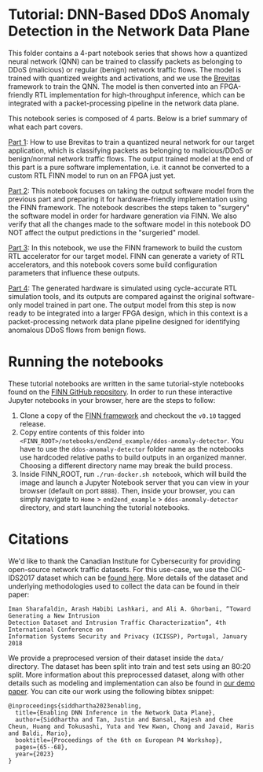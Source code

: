 # Tutorial: DNN-Based DDoS Anomaly Detection in the Network Data Plane

This folder contains a 4-part notebook series that shows how a quantized neural network (QNN) can be trained to classify packets as belonging to DDoS (malicious) or regular (benign) network traffic flows. The model is trained with quantized weights and activations, and we use the [Brevitas](https://github.com/Xilinx/brevitas) framework to train the QNN. The model is then converted into an FPGA-friendly RTL implementation for high-throughput inference, which can be integrated with a packet-processing pipeline in the network data plane.

This notebook series is composed of 4 parts. Below is a brief summary of what each part covers.

[Part 1](./1-train.ipynb): How to use Brevitas to train a quantized neural network for our target application, which is classifying packets as belonging to malicious/DDoS or benign/normal network traffic flows. The output trained model at the end of this part is a pure software implementation, i.e. it cannot be converted to a custom RTL FINN model to run on an FPGA just yet.

[Part 2](./2-prepare.ipynb): This notebook focuses on taking the output software model from the previous part and preparing it for hardware-friendly implementation using the FINN framework. The notebook describes the steps taken to "surgery" the software model in order for hardware generation via FINN. We also verify that all the changes made to the software model in this notebook DO NOT affect the output predictions in the "surgeried" model.

[Part 3](./3-build.ipynb): In this notebook, we use the FINN framework to build the custom RTL accelerator for our target model. FINN can generate a variety of RTL accelerators, and this notebook covers some build configuration parameters that influence these outputs.

[Part 4](./4-verify.ipynb): The generated hardware is simulated using cycle-accurate RTL simulation tools, and its outputs are compared against the original software-only model trained in part one. The output model from this step is now ready to be integrated into a larger FPGA design, which in this context is a packet-processing network data plane pipeline designed for identifying anomalous DDoS flows from benign flows.

# Running the notebooks

These tutorial notebooks are written in the same tutorial-style notebooks found on the [FINN GitHub repository](https://github.com/Xilinx/finn/tree/v0.10/notebooks). In order to run these interactive Jupyter notebooks in your browser, here are the steps to follow:

1. Clone a copy of the [FINN framework](https://github.com/Xilinx/finn) and checkout the `v0.10` tagged release.
2. Copy entire contents of this folder into `<FINN_ROOT>/notebooks/end2end_example/ddos-anomaly-detector`. You have to use the `ddos-anomaly-detector` folder name as the notebooks use hardcoded relative paths to build outputs in an organized manner. Choosing a different directory name may break the build process.
3. Inside FINN_ROOT, run `./run-docker.sh notebook`, which will build the image and launch a Jupyter Notebook server that you can view in your browser (default on port `8888`). Then, inside your browser, you can simply navigate to `Home` > `end2end_example` > `ddos-anomaly-detector` directory, and start launching the tutorial notebooks.

# Citations

We'd like to thank the Canadian Institute for Cybersecurity for providing open-source network traffic datasets. For this use-case, we use the CIC-IDS2017 dataset which can be [found here](https://www.unb.ca/cic/datasets/ids-2017.html). More details of the dataset and underlying methodologies used to collect the data can be found in their paper:

```
Iman Sharafaldin, Arash Habibi Lashkari, and Ali A. Ghorbani, “Toward Generating a New Intrusion
Detection Dataset and Intrusion Traffic Characterization”, 4th International Conference on
Information Systems Security and Privacy (ICISSP), Portugal, January 2018
```

We provide a preprocesed version of their dataset inside the `data/` directory.
The dataset has been split into train and test sets using an 80:20 split. More
information about this preprocessed dataset, along with other details such as
modeling and implementation can also be found in [our demo
paper](https://dl.acm.org/doi/abs/10.1145/3630047.3630191). You can cite our
work using the following bibtex snippet:

```
@inproceedings{siddhartha2023enabling,
  title={Enabling DNN Inference in the Network Data Plane},
  author={Siddhartha and Tan, Justin and Bansal, Rajesh and Chee Cheun, Huang and Tokusashi, Yuta and Yew Kwan, Chong and Javaid, Haris and Baldi, Mario},
  booktitle={Proceedings of the 6th on European P4 Workshop},
  pages={65--68},
  year={2023}
}
```
